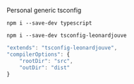 Personal generic tsconfig

`npm i --save-dev typescript`

`npm i --save-dev tsconfig-leonardjouve`

```javascript
"extends": "tsconfig-leonardjouve",
"compilerOptions": {
    "rootDir": "src",
    "outDir": "dist"
}
```
